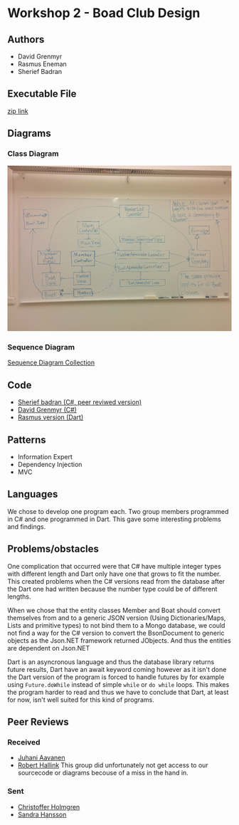 # Workshop 2 - Boad Club Design

## Authors
- David Grenmyr
- Rasmus Eneman
- Sherief Badran

## Executable File
[zip link](https://github.com/SheriefBadran/1DV407_Portfolio/raw/master/Release.zip)

## Diagrams
### Class Diagram
![ClassDiagram](https://raw.githubusercontent.com/re222dv/1DV407/master/Workshop%202/class%20diagram.jpg)
### Sequence Diagram
[Sequence Diagram Collection](https://github.com/re222dv/1DV407/blob/master/Workshop%202/sequence%20diagrams/readme.md)

## Code
- [Sherief badran (C#, peer reviwed version)](https://github.com/SheriefBadran/1DV407Workshop2)
- [David Grenmyr (C#)](https://github.com/Grenmyr/1DV407Workshop2)
- [Rasmus version (Dart)](https://github.com/re222dv/1DV407-Workshop2)

## Patterns
- Information Expert
- Dependency Injection
- MVC

## Languages
We chose to develop one program each. Two group members programmed in C# and one programmed in Dart. This
gave some interesting problems and findings.

## Problems/obstacles
One complication that occurred were that C# have multiple integer types with different length and Dart only
have one that grows to fit the number. This created problems when the C# versions read from the database after
the Dart one had written because the number type could be of different lengths.

When we chose that the entity classes Member and Boat should convert themselves from and to a generic JSON version
(Using Dictionaries/Maps, Lists and primitive types) to not bind them to a Mongo database, we could not find a way
for the C# version to convert the BsonDocument to generic objects as the Json.NET framework returned JObjects. And
thus the entities are dependent on Json.NET

Dart is an asyncronous language and thus the database library returns future results, Dart have an await keyword coming
however as it isn't done the Dart version of the program is forced to handle futures by for example using `Future.doWhile`
instead of simple `while` or `do while` loops. This makes the program harder to read and thus we have to conclude
that Dart, at least for now, isn't well suited for this kind of programs.

## Peer Reviews
### Received
- [Juhani Aavanen](https://github.com/re222dv/1DV407/raw/master/Workshop%202/Received%20Reviews/Juhani%20Aavanen.pdf)
- [Robert Hallink](https://github.com/re222dv/1DV407/raw/master/Workshop%202/Received%20Reviews/Robert%20Hallink.pdf) This group did unfortunately not get access to our sourcecode or diagrams becouse of a miss in the hand in.

### Sent
- [Christoffer Holmgren](https://github.com/re222dv/1DV407/raw/master/Workshop%202/Sent%20Reviews/Christoffer%20Holmgren.pdf)
- [Sandra Hansson](https://github.com/re222dv/1DV407/raw/master/Workshop%202/Sent%20Reviews/Sandra%20Hansson.pdf)

